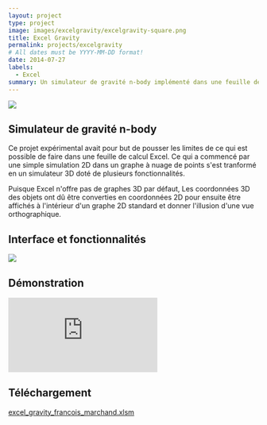 ```yaml
---
layout: project
type: project
image: images/excelgravity/excelgravity-square.png
title: Excel Gravity
permalink: projects/excelgravity
# All dates must be YYYY-MM-DD format!
date: 2014-07-27
labels:
  - Excel
summary: Un simulateur de gravité n-body implémenté dans une feuille de calcul Excel
---
```


<img class="ui centered image" src="{{ site.baseurl }}/images/excelgravity/header.png">

## Simulateur de gravité n-body

Ce projet expérimental avait pour but de pousser les limites de ce qui est possible de faire dans une feuille de calcul Excel. Ce qui a commencé par une simple simulation 2D dans un graphe à nuage de points s'est tranformé en un simulateur 3D doté de plusieurs fonctionnalités.

Puisque Excel n'offre pas de graphes 3D par défaut, Les coordonnées 3D des objets ont dû être converties en coordonnées 2D pour ensuite être affichés à l'intérieur d'un graphe 2D standard et donner l'illusion d'une vue orthographique.

## Interface et fonctionnalités

<img class="ui centered image" src="{{ site.baseurl }}/images/excelgravity/interface.png">

## Démonstration

<div class="video-wrap">
	<div class="video-container">
	<iframe src="https://www.youtube.com/embed/6RAAWlsRgZs?rel=0" frameborder="0" allowfullscreen></iframe>
	</div>
</div>

## Téléchargement

<a href="{{ site.baseurl }}/download/excel_gravity_francois_marchand.xlsm" download>excel_gravity_francois_marchand.xlsm</a>



